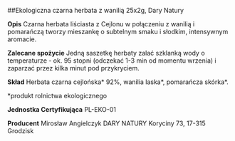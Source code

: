 ##Ekologiczna czarna herbata z wanilią 25x2g, Dary Natury

**Opis** Czarna herbata liściasta z Cejlonu w połączeniu z wanilią i pomarańczą tworzy mieszankę o subtelnym smaku i słodkim, intensywnym aromacie.

**Zalecane spożycie** Jedną saszetkę herbaty zalać szklanką wody o temperaturze - ok. 95 stopni (odczekać 1-3 min od momentu wrzenia) i zaparzać przez kilka minut pod przykryciem.

**Skład** Herbata czarna cejlońska\* 92%, wanilia laska\*, pomarańcza skórka\*.  

\*produkt rolnictwa ekologicznego

**Jednostka Certyfikująca** PL-EKO-01

**Producent** Mirosław Angielczyk DARY NATURY
Koryciny 73, 17-315 Grodzisk
